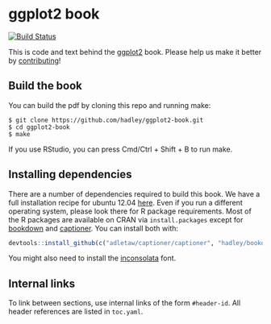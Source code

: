 # ggplot2 book

[![Build Status](https://travis-ci.org/hadley/ggplot2-book.png?branch=master)](https://travis-ci.org/hadley/ggplot2-book)

This is code and text behind the [ggplot2](http://ggplot2.org/book/) book. Please help us make it better by [contributing](https://github.com/hadley/ggplot2-book/blob/master/contributing.md)!

## Build the book

You can build the pdf by cloning this repo and running make:

```
$ git clone https://github.com/hadley/ggplot2-book.git
$ cd ggplot2-book
$ make
```

If you use RStudio, you can press Cmd/Ctrl + Shift + B to run make.

## Installing dependencies

There are a number of dependencies required to build this book. We have a full installation recipe for ubuntu 12.04 [here](https://github.com/hadley/ggplot2-book/blob/master/.travis.yml). Even if you run a different operating system, please look there for R package requirements. Most of the R packages are available on CRAN via `install.packages` except for [bookdown](https://github.com/hadley/bookdown) and [captioner](https://github.com/adletaw/captioner). You can install both with:

```r
devtools::install_github(c("adletaw/captioner/captioner", "hadley/bookdown"))
```

You might also need to install the [inconsolata](http://www.ctan.org/tex-archive/fonts/inconsolata/) font.

## Internal links

To link between sections, use internal links of the form `#header-id`.
All header references are listed in `toc.yaml`.


